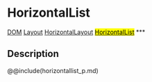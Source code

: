 # HorizontalList
<span class="inheritance">
<a href="#Documentation/core/dom">DOM</a>
<a class="inheritance" href="#Documentation/elements/layout/layout">Layout</a>
<a class="inheritance" href="#Documentation/elements/layout/horizontallayout">HorizontalLayout</a>
<a class="inheritance" href="#Documentation/elements/horizontallist"><mark>HorizontalList</mark></a>
</span>
***

## Description


@@include(horizontallist_p.md)
